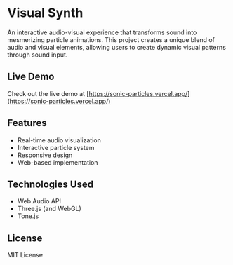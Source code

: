 # Visual Synth

An interactive audio-visual experience that transforms sound into mesmerizing particle animations. This project creates a unique blend of audio and visual elements, allowing users to create dynamic visual patterns through sound input.

## Live Demo

Check out the live demo at [https://sonic-particles.vercel.app/](https://sonic-particles.vercel.app/)

## Features

- Real-time audio visualization
- Interactive particle system
- Responsive design
- Web-based implementation

## Technologies Used

- Web Audio API
- Three.js (and WebGL)
- Tone.js

## License

MIT License
